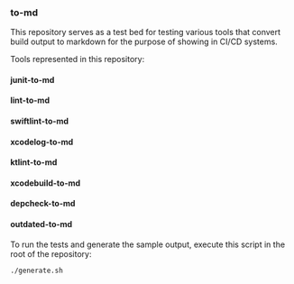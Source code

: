 ### to-md

This repository serves as a test bed for testing various tools that convert build output to markdown
for the purpose of showing in CI/CD systems.

Tools represented in this repository:


#### junit-to-md

#### lint-to-md

#### swiftlint-to-md

#### xcodelog-to-md

#### ktlint-to-md

#### xcodebuild-to-md

#### depcheck-to-md

#### outdated-to-md


To run the tests and generate the sample output, execute this script in the root of the repository:

```
./generate.sh
```